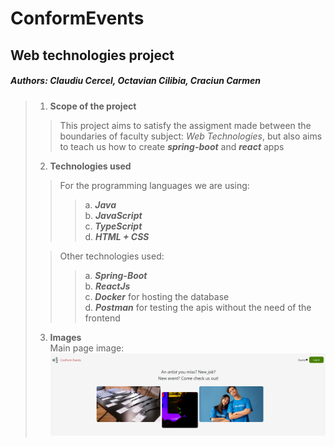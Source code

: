 # ConformEvents
## Web technologies project
##### Authors: Claudiu Cercel, Octavian Cilibia, Craciun Carmen
> 1. **Scope of the project**
> > This project aims to satisfy the assigment made between the boundaries of faculty subject: *Web Technologies*, but also aims to teach us how to create ***spring-boot*** and ***react*** apps
> 2. **Technologies used**  
> > For the programming languages we are using:
> > > a. ***Java***  
> > > b. **_JavaScript_**  
> > > c. **_TypeScript_**  
> > > d. **_HTML + CSS_**       
> 
> > Other technologies used:  
> > > a. **_Spring-Boot_**  
> > > b. **_ReactJs_**  
> > > c. **_Docker_** for hosting the database  
> > > d. **_Postman_** for testing the apis without the need of the frontend
> 3. **Images**  
> Main page image: 
>![main page](img_1.png)
